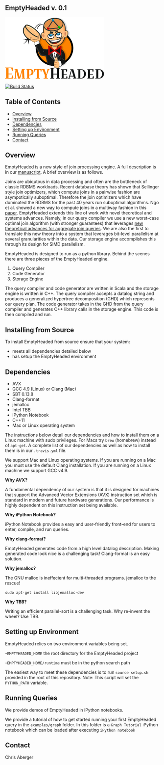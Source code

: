 EmptyHeaded v. 0.1
----------------------

<img src="docs/figs/eh_logo.png" height="200" >

[![Build Status](https://travis-ci.org/HazyResearch/EmptyHeaded.svg?branch=master)](https://travis-ci.org/HazyResearch/EmptyHeaded)

Table of Contents
-----------------

  * [Overview](#overview)  
  * [Installing from Source](#installing-from-source)
   * [Dependencies](#dependencies)
   * [Setting up Environment](#setting-up-environment)
  * [Running Queries](#running-queries)
  * [Contact](#contact)

Overview
-----------------

EmptyHeaded is a new style of join processing engine. A full description is in our [manuscript](http://arxiv.org/abs/1503.02368). A brief overview is as follows.

Joins are ubiqutous in data processing and often are the bottleneck of classic RDBMS workloads. Recent database theory has shown that Sellinger style join optimizers, which compute joins in a pairwise fashion are asympotically suboptimal. Therefore the join optimizers which have dominated the RDBMS for the past 40 years run suboptimal algorithms. Ngo et al. showed a new way to compute joins in a multiway fashion in this [paper](http://arxiv.org/abs/1203.1952). EmptyHeaded extends this line of work with novel theoretical and systems advances. Namely, in our query compiler we use a new worst-case optimal join algorithm (with stronger guarantees) that leverages [new theoretical advances for aggregate join queries](http://arxiv.org/abs/1508.07532).  We are also the first to translate this new theory into a system that leverages bit-level parallelism at several granularities within the data. Our storage engine accomplishes this through its design for SIMD parallelism.

EmptyHeaded is designed to run as a python library. Behind the scenes there are three pieces of the EmptyHeaded engine.

1. Query Compiler
2. Code Generator
3. Storage Engine

The query compiler and code generator are written in Scala and the storage engine is written in C++. The query compiler accepts a datalog string and produces a generalized hypertree decomposition (GHD) which represents our query plan. The code generator takes in the GHD from the query compiler and generates C++ library calls in the storage engine. This code is then compiled and run.

Installing from Source
-----------------
To install EmptyHeaded from source ensure that your system:
- meets all dependencies detailed below
- has setup the EmptyHeaded environment

Dependencies
-----------------

* AVX
* GCC 4.9 (Linux) or Clang (Mac)
* SBT 0.13.8
* Clang-format
* jemalloc
* Intel TBB
* iPython Notebook
* C++11
* Mac or Linux operating system

The instructions below detail our dependencies and how to install them on a Linux machine with sudo privileges. For Macs try `brew` (homebrew) instead of `apt-get`. A complete list of our dependencies as well as how to install them is in our `.travis.yml` file.

We support Mac and Linux operating systems. If you are running on a Mac you must use the default Clang installation. If you are running on a Linux machine we support GCC v4.9. 

**Why AVX?**

A fundamental dependency of our system is that it is designed for machines that support the Advanced Vector Extensions (AVX) instruction set which is standard in modern and future hardware generations. Our performance is highly dependent on this instruction set being available.

**Why iPython Notebook?**

iPython Notebook provides a easy and user-friendly front-end for users to enter, compile, and run queries.

**Why clang-format?**

EmptyHeaded generates code from a high level datalog description. Making generated code look nice is a challenging task! Clang-format is an easy solution.

**Why jemalloc?**

The GNU malloc is ineffecient for multi-threaded programs. jemalloc to the rescue!

```
sudo apt-get install libjemalloc-dev
```

**Why TBB?**

Writing an efficient parallel-sort is a challenging task. Why re-invent the wheel? Use TBB.


Setting up Environment
-----------------

EmptyHeaded relies on two environment variables being set.

-`EMPTYHEADED_HOME` the root directory for the EmptyHeaded project

-`EMPTYHEADED_HOME/runtime` must be in the python search path

The easiest way to meet these dependencies is to run `source setup.sh` provided in the root of this repository. Note: This script will set the `PYTHON_PATH` variable.

Running Queries
-----------------
We provide demos of EmptyHeaded in iPython notebooks. 

We provide a tutorial of how to get started running your first EmptyHeaded query in the `examples/graph` folder. In this folder is a `Graph Tutorial` iPython notebook which can be loaded after executing `iPython notebook`

Contact
-----------------

Chris Aberger
